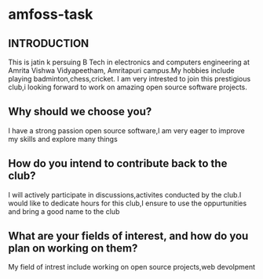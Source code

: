 # amfoss-task
## INTRODUCTION
This is jatin k persuing  B Tech in electronics and computers engineering at Amrita Vishwa Vidyapeetham, Amritapuri campus.My hobbies include playing badminton,chess,cricket.
I am very intrested to join this prestigious club,i looking forward to work on amazing open source software projects.
## **Why should we choose you?**
I have a strong passion open source software,I am very eager to improve my skills and explore many things
## **How do you intend to contribute back to the club?**
I will actively participate in discussions,activites conducted by the club.I would like to dedicate hours for this club,I ensure to use the oppurtunities and bring a good name to the club
## **What are your fields of interest, and how do you plan on working on them?**
My field of intrest include working on open source projects,web devolpment
